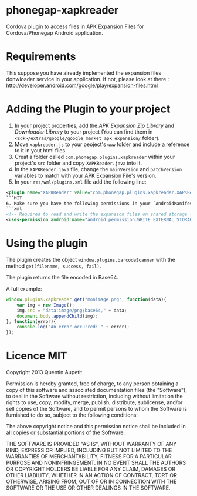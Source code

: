 phonegap-xapkreader
===================

Cordova plugin to access files in APK Expansion Files for Cordova/Phonegap Android application.

# Requirements

This suppose you have already implemented the expansion files donwloader service in your application.
If not, please look at there : http://developer.android.com/google/play/expansion-files.html

# Adding the Plugin to your project

1. In your project properties, add the *APK Expansion Zip Library* and *Downloader Library* to your project (You can find them in `<sdk>/extras/google/google_market_apk_expansion/` folder).
2. Move `xapkreader.js` to your peoject's `www` folder and include a reference to it in yout html files.
3. Creat a folder called `com.phonegap.plugins.xapkreader` within your project's `src` folder and copy `XAPKReader.java` into it.
4. In the `XAPKReader.java` file, change the `mainVersion` and `patchVersion` variables to match with your APK Expansion File's version.
5. In your `res/wml/plugins.xml` file add the following line:
```xml
<plugin name="XAPKReader" value="com.phonegap.plugins.xapkreader.XAPKReader"/>
```MIT
6. Make sure you have the following permissions in your `AndroidManifest.xml` file to be abble to read the expansion files on shared storage:
```xml
<!-- Required to read and write the expansion files on shared storage -->
<uses-permission android:name="android.permission.WRITE_EXTERNAL_STORAGE" />
```

# Using the plugin

The plugin creates the object `window.plugins.barcodeScanner` with the method `get(filename, success, fail)`.

The plugin returns the file encoded in Base64.

A full example:
```javascript
window.plugins.xapkreader.get("monimage.png", function(data){
	var img = new Image();
	img.src = "data:image/png;base64," + data;
	document.body.appendChild(img);
}, function(error){
	console.log("An error occurred: " + error);
});
```

# Licence MIT

Copyright 2013 Quentin Aupetit

Permission is hereby granted, free of charge, to any person obtaining a copy of this software and associated documentation files (the "Software"), to deal in the Software without restriction, including without limitation the rights to use, copy, modify, merge, publish, distribute, sublicense, and/or sell copies of the Software, and to permit persons to whom the Software is furnished to do so, subject to the following conditions:

The above copyright notice and this permission notice shall be included in all copies or substantial portions of the Software.

THE SOFTWARE IS PROVIDED "AS IS", WITHOUT WARRANTY OF ANY KIND, EXPRESS OR IMPLIED, INCLUDING BUT NOT LIMITED TO THE WARRANTIES OF MERCHANTABILITY, FITNESS FOR A PARTICULAR PURPOSE AND NONINFRINGEMENT. IN NO EVENT SHALL THE AUTHORS OR COPYRIGHT HOLDERS BE LIABLE FOR ANY CLAIM, DAMAGES OR OTHER LIABILITY, WHETHER IN AN ACTION OF CONTRACT, TORT OR OTHERWISE, ARISING FROM, OUT OF OR IN CONNECTION WITH THE SOFTWARE OR THE USE OR OTHER DEALINGS IN THE SOFTWARE.
